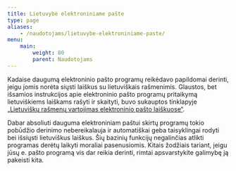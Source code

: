 ```yaml
---
title: Lietuvybė elektroniniame pašte
type: page
aliases:
    - /naudotojams/lietuvybe-elektroniniame-paste/
menu:
    main:
        weight: 80
        parent: Naudotojams
---
```


Kadaise daugumą elektroninio pašto programų reikėdavo papildomai derinti, jeigu jomis norėta siųsti laiškus su
lietuviškais rašmenimis. Glaustos, bet išsamios instrukcijos apie elektroninio pašto programų pritaikymą lietuviškiems
laiškams rašyti ir skaityti, buvo sukauptos
tinklapyje [„Lietuviškų rašmenų vartojimas elektroninio pašto laiškuose“](https://web.archive.org/web/20161103074444/http://www.liks.lt:80/modules/tinycontent/index.php?id=23 "Archyvinė tinklalapio kopija").

Dabar absoliuti dauguma elektroniniam paštui skirtų programų tokio pobūdžio derinimo nebereikalauja ir automatiškai geba
taisyklingai rodyti bei išsiųsti lietuviškus laiškus. Šių bazinių funkcijų negalinčias atlikti programas derėtų laikyti
moraliai pasenusiomis. Kitais žodžiais tariant, jeigu jūsų e. pašto programą vis dar reikia derinti, rimtai
apsvarstykite galimybę ją pakeisti kita.
